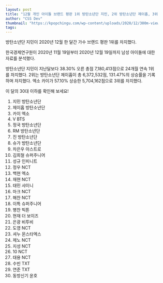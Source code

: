 ```yaml
---
layout: post
title: "12월 개인 아이돌 브랜드 평판 1위 방탄소년단 지민, 2위 방탄소년단 제이홉, 3위 엑소 카이"
author: "CSS Dev"
thumbnail: "https://kpopchingu.com/wp-content/uploads/2020/12/300m-views-42-1-890x512.png"
tags: 
---
```



방탄소년단 지민이 2020년 12월 한 달간 가수 브랜드 평판 1위를 차지했다.

한국경제연구원이 2020년 11월 19일부터 2020년 12월 19일까지 남성 아이돌에 대한 자료를 분석했다.

방탄소년단 지민이 지난달보다 38.30% 오른 총점 7,180,413점으로 24개월 연속 1위를 차지했다. 2위는 방탄소년단 제이홉이 총 6,372,532점, 131.47%의 상승률을 기록하며 차지했다. 엑소 카이가 57.10% 상승한 5,704,162점으로 3위를 차지했다.

이 달의 30대 이하를 확인해 보세요!

1. 지민 방탄소년단
2. 제이홉 방탄소년단
3. 카이 엑소
4. V BTS
5. 정국 방탄소년단
6. RM 방탄소년단
7. 진 방탄소년단
8. 슈가 방탄소년단
9. 차은우 아스트로
10. 김희철 슈퍼주니어
11. 성규 인피니트
12. 정우 NCT
13. 백현 엑소
14. 재현 NCT
15. 태민 샤이니
16. 마크 NCT
17. 해찬 NCT
18. 이특 슈퍼주니어
19. 병찬 빅톤
20. 현재 더 보이즈
21. 은광 비투비
22. 도영 NCT
23. 셔누 몬스타엑스
24. 제노 NCT
25. 지성 NCT
26. 10 NCT
27. 태용 NCT
28. 수빈 TXT
29. 연준 TXT
30. 동방신기 윤호